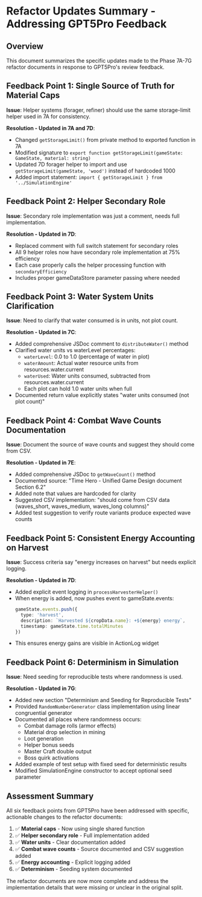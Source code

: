 # Refactor Updates Summary - Addressing GPT5Pro Feedback

## Overview
This document summarizes the specific updates made to the Phase 7A-7G refactor documents in response to GPT5Pro's review feedback.

## Feedback Point 1: Single Source of Truth for Material Caps
**Issue**: Helper systems (forager, refiner) should use the same storage-limit helper used in 7A for consistency.

**Resolution - Updated in 7A and 7D**:
- Changed `getStorageLimit()` from private method to exported function in 7A
- Modified signature to `export function getStorageLimit(gameState: GameState, material: string)`
- Updated 7D forager helper to import and use `getStorageLimit(gameState, 'wood')` instead of hardcoded 1000
- Added import statement: `import { getStorageLimit } from '../SimulationEngine'`

## Feedback Point 2: Helper Secondary Role
**Issue**: Secondary role implementation was just a comment, needs full implementation.

**Resolution - Updated in 7D**:
- Replaced comment with full switch statement for secondary roles
- All 9 helper roles now have secondary role implementation at 75% efficiency
- Each case properly calls the helper processing function with `secondaryEfficiency`
- Includes proper gameDataStore parameter passing where needed

## Feedback Point 3: Water System Units Clarification
**Issue**: Need to clarify that water consumed is in units, not plot count.

**Resolution - Updated in 7C**:
- Added comprehensive JSDoc comment to `distributeWater()` method
- Clarified water units vs waterLevel percentages:
  - `waterLevel`: 0.0 to 1.0 (percentage of water in plot)
  - `waterAmount`: Actual water resource units from resources.water.current
  - `waterUsed`: Water units consumed, subtracted from resources.water.current
  - Each plot can hold 1.0 water units when full
- Documented return value explicitly states "water units consumed (not plot count)"

## Feedback Point 4: Combat Wave Counts Documentation
**Issue**: Document the source of wave counts and suggest they should come from CSV.

**Resolution - Updated in 7E**:
- Added comprehensive JSDoc to `getWaveCount()` method
- Documented source: "Time Hero - Unified Game Design document Section 6.2"
- Added note that values are hardcoded for clarity
- Suggested CSV implementation: "should come from CSV data (waves_short, waves_medium, waves_long columns)"
- Added test suggestion to verify route variants produce expected wave counts

## Feedback Point 5: Consistent Energy Accounting on Harvest
**Issue**: Success criteria say "energy increases on harvest" but needs explicit logging.

**Resolution - Updated in 7D**:
- Added explicit event logging in `processHarvesterHelper()`
- When energy is added, now pushes event to gameState.events:
  ```typescript
  gameState.events.push({
    type: 'harvest',
    description: `Harvested ${cropData.name}: +${energy} energy`,
    timestamp: gameState.time.totalMinutes
  })
  ```
- This ensures energy gains are visible in ActionLog widget

## Feedback Point 6: Determinism in Simulation
**Issue**: Need seeding for reproducible tests where randomness is used.

**Resolution - Updated in 7G**:
- Added new section "Determinism and Seeding for Reproducible Tests"
- Provided `RandomNumberGenerator` class implementation using linear congruential generator
- Documented all places where randomness occurs:
  - Combat damage rolls (armor effects)
  - Material drop selection in mining
  - Loot generation
  - Helper bonus seeds
  - Master Craft double output
  - Boss quirk activations
- Added example of test setup with fixed seed for deterministic results
- Modified SimulationEngine constructor to accept optional seed parameter

## Assessment Summary

All six feedback points from GPT5Pro have been addressed with specific, actionable changes to the refactor documents:

1. ✅ **Material caps** - Now using single shared function
2. ✅ **Helper secondary role** - Full implementation added
3. ✅ **Water units** - Clear documentation added
4. ✅ **Combat wave counts** - Source documented and CSV suggestion added
5. ✅ **Energy accounting** - Explicit logging added
6. ✅ **Determinism** - Seeding system documented

The refactor documents are now more complete and address the implementation details that were missing or unclear in the original split.